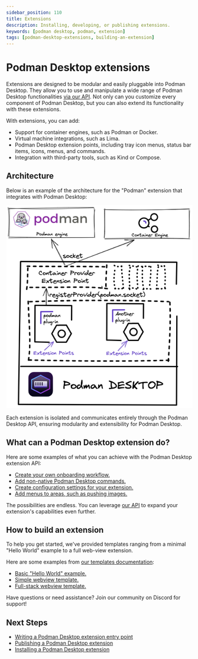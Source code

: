 ```yaml
---
sidebar_position: 110
title: Extensions
description: Installing, developing, or publishing extensions.
keywords: [podman desktop, podman, extension]
tags: [podman-desktop-extensions, building-an-extension]
---
```


# Podman Desktop extensions

Extensions are designed to be modular and easily pluggable into Podman Desktop. They allow you to use and manipulate a wide range of Podman Desktop functionalities [via our API](/api). Not only can you customize every component of Podman Desktop, but you can also extend its functionality with these extensions.

With extensions, you can add:

- Support for container engines, such as Podman or Docker.
- Virtual machine integrations, such as Lima.
- Podman Desktop extension points, including tray icon menus, status bar items, icons, menus, and commands.
- Integration with third-party tools, such as Kind or Compose.

## Architecture

Below is an example of the architecture for the "Podman" extension that integrates with Podman Desktop:

![architecture](img/architecture.png)

Each extension is isolated and communicates entirely through the Podman Desktop API, ensuring modularity and extensibility for Podman Desktop.

## What can a Podman Desktop extension do?

Here are some examples of what you can achieve with the Podman Desktop extension API:

- [Create your own onboarding workflow.](/docs/extensions/developing/onboarding-workflow)
- [Add non-native Podman Desktop commands.](/docs/extensions/developing/commands)
- [Create configuration settings for your extension.](/docs/extensions/developing/config)
- [Add menus to areas, such as pushing images.](/docs/extensions/developing/menu)

The possibilities are endless. You can leverage [our API](/api) to expand your extension's capabilities even further.

## How to build an extension

To help you get started, we've provided templates ranging from a minimal "Hello World" example to a full web-view extension.

Here are some examples from [our templates documentation](/docs/extensions/templates):

- [Basic "Hello World" example.](https://github.com/podman-desktop/extension-template-minimal)
- [Simple webview template.](https://github.com/podman-desktop/extension-template-webview)
- [Full-stack webview template.](https://github.com/podman-desktop/extension-template-full)

Have questions or need assistance? Join our community on Discord for support!

## Next Steps

- [Writing a Podman Desktop extension entry point](/docs/extensions/developing)
- [Publishing a Podman Desktop extension](/docs/extensions/publish)
- [Installing a Podman Desktop extension](/docs/extensions/install)
